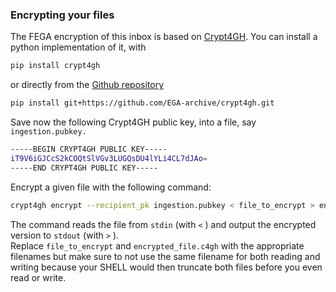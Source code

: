 ### Encrypting your files

The FEGA encryption of this inbox is based on [Crypt4GH](https://crypt4gh.readthedocs.io/en/latest/). You can install a python implementation of it, with

```bash
pip install crypt4gh
```

or directly from the [Github repository](https://github.com/EGA-archive/crypt4gh)

```bash
pip install git+https://github.com/EGA-archive/crypt4gh.git
```

Save now the following Crypt4GH public key, into a file, say `ingestion.pubkey.`

```bash
-----BEGIN CRYPT4GH PUBLIC KEY-----
iT9V6iGJCcS2kCOQtSlVGv3LUGQsDU4lYLi4CL7dJAo=
-----END CRYPT4GH PUBLIC KEY-----
```

Encrypt a given file with the following command:

```bash
crypt4gh encrypt --recipient_pk ingestion.pubkey < file_to_encrypt > encrypted_file.c4gh
```

The command reads the file from `stdin` (with `<` ) and output the encrypted version to `stdout` (with `>` ).  
Replace `file_to_encrypt` and `encrypted_file.c4gh` with the appropriate filenames but make sure to not use the same filename for both reading and writing because your SHELL would then truncate both files before you even read or write.
